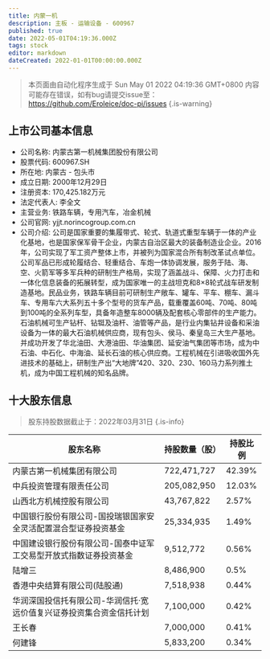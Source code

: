 ```yaml
---
title: 内蒙一机
description: 主板 - 运输设备 - 600967
published: true
date: 2022-05-01T04:19:36.000Z
tags: stock
editor: markdown
dateCreated: 2022-01-01T00:00:00.000Z
---
```


> 本页面由自动化程序生成于 Sun May 01 2022 04:19:36 GMT+0800
> 内容可能存在错误，如有bug请提交issue至：https://github.com/Eroleice/doc-pi/issues
{.is-warning}

## 上市公司基本信息
- 公司名称: 内蒙古第一机械集团股份有限公司
- 股票代码: 600967.SH
- 所在地: 内蒙古 - 包头市
- 成立日期: 2000年12月29日
- 注册资本: 170,425.182万元
- 法定代表人: 李全文
- 主营业务: 铁路车辆，专用汽车，冶金机械
- 公司官网: yjjt.norincogroup.com.cn
- 公司介绍: 公司是国家重要的集履带式、轮式、轨道式重型车辆于一体的产业化基地，也是国家保军骨干企业，内蒙古自治区最大的装备制造业企业。2016年，公司实现了军工资产整体上市，并被列为国家混合所有制改革试点单位。公司军品已形成轮履结合、轻重结合、车炮一体协调发展，服务于陆、海、空、火箭军等多军兵种的研制生产格局，实现了涵盖战斗、保障、火力打击和一体化信息装备的拓展转型，成为国家唯一的主战坦克和8×8轮式战车研发制造基地。民品业务，铁路车辆目前可研制生产敞车、罐车、平车、棚车、漏斗车、专用车六大系列五十多个型号的货车产品，载重覆盖60吨、70吨、80吨到100吨的全系列车型，具备年造整车8000辆及配套核心零部件的生产能力。石油机械可生产钻杆、钻铤及油杆、油管等产品，是行业内集钻井设备和采油设备为一体的最大石油机械供应商，现有包头、侯马、秦皇岛三大生产基地。并成功开发了华北油田、大港油田、华油集团、延安油气集团等市场，成为中石油、中石化、中海油、延长石油的核心供应商。工程机械在引进吸收国外先进技术的基础上，研制生产出“大地牌”420、320、230、160马力系列推土机，成为中国工程机械的知名品牌。


## 十大股东信息
> 股东持股数据截止于：2022年03月31日
{.is-info}

| 股东名称 | 持股数量（股） | 持股比例 |
| --- | --- | --- |
| 内蒙古第一机械集团有限公司 | 722,471,727 | 42.39% |
| 中兵投资管理有限责任公司 | 205,082,950 | 12.03% |
| 山西北方机械控股有限公司 | 43,767,822 | 2.57% |
| 中国银行股份有限公司-国投瑞银国家安全灵活配置混合型证券投资基金 | 25,334,935 | 1.49% |
| 中国建设银行股份有限公司-国泰中证军工交易型开放式指数证券投资基金 | 9,512,772 | 0.56% |
| 陆增三 | 8,486,900 | 0.5% |
| 香港中央结算有限公司(陆股通) | 7,518,938 | 0.44% |
| 华润深国投信托有限公司-华润信托·宽远价值复兴证券投资集合资金信托计划 | 7,100,000 | 0.42% |
| 王长春 | 7,000,000 | 0.41% |
| 何建锋 | 5,833,200 | 0.34% |




